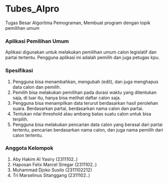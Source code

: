 # Tubes_Alpro
Tugas Besar Algoritma Pemograman, Membuat program dengan topik pemilihan umum

### Aplikasi Pemilihan Umum
Aplikasi digunakan untuk melakukan pemilihan umum calon legislatif dan partai tertentu. Pengguna aplikasi ini adalah pemilih dan juga petugas kpu.

### Spesifikasi
1. Pengguna bisa menambahkan, mengubah (edit), dan juga menghapus data calon dan pemilih.
2. Pemilih bisa melakukan pemilihan pada durasi waktu yang ditentukan saja, di luar itu, hanya bisa melihat daftar calon saja.
3. Pengguna bisa menampilkan data terurut berdasarkan hasil perolehan suara. Berdasarkan partai, berdasarkan nama calon dan partai.
4. Tentukan nilai threshold atau ambang batas suatu calon untuk bisa terpilih.
5. Pengguna bisa melakukan pencarian data calon yang berasal dari partai tertentu, pencarian berdasarkan nama calon, dan juga nama pemilih dari calon tertentu.

### Anggota Kelompok
1. Aby Hakim Al Yasiry (2311102..)
2. Haposan Felix Marcel Siregar (2311102..)
3. Muhammad Djoko Susilo (2311102212)
4. Tri Marselinus Sitanggang (2311102..)
